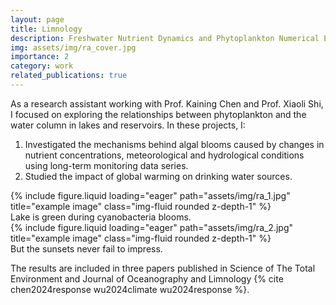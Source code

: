 ```yaml
---
layout: page
title: Limnology
description: Freshwater Nutrient Dynamics and Phytoplankton Numerical Ecology
img: assets/img/ra_cover.jpg
importance: 2
category: work
related_publications: true
---
```

As a research assistant working with Prof. Kaining Chen and Prof. Xiaoli Shi, I focused on exploring the relationships between phytoplankton and the water column in lakes and reservoirs. In these projects, I:
1. Investigated the mechanisms behind algal blooms caused by changes in nutrient concentrations, meteorological and hydrological conditions using long-term monitoring data series.
2. Studied the impact of global warming on drinking water sources.

<div class="row">
    <div class="col-sm mt-3 mt-md-0">
        {% include figure.liquid loading="eager" path="assets/img/ra_1.jpg" title="example image" class="img-fluid rounded z-depth-1" %}
    </div>
</div>
<div class="caption">
    Lake is green during cyanobacteria blooms.
</div>

<div class="row">
    <div class="col-sm mt-3 mt-md-0">
        {% include figure.liquid loading="eager" path="assets/img/ra_2.jpg" title="example image" class="img-fluid rounded z-depth-1" %}
    </div>
</div>
<div class="caption">
    But the sunsets never fail to impress.
</div>

The results are included in three papers published in Science of The Total Environment and Journal of Oceanography and Limnology {% cite chen2024response wu2024climate wu2024response %}.
<br><br>
<br><br>

